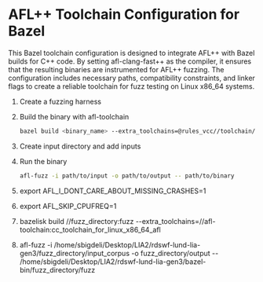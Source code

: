 # AFL++ Toolchain Configuration for Bazel
 
This Bazel toolchain configuration is designed to integrate AFL++ with Bazel builds for C++ code. By setting afl-clang-fast++ as the compiler, it ensures that the resulting binaries are instrumented for AFL++ fuzzing. The configuration includes necessary paths, compatibility constraints, and linker flags to create a reliable toolchain for fuzz testing on Linux x86_64 systems.

1. Create a fuzzing harness
2. Build the binary with afl-toolchain
    ```bash
    bazel build <binary_name> --extra_toolchains=@rules_vcc//toolchain/afl:cc_toolchain_for_linux_x86_64_afl
    ```
3. Create input directory and add inputs
4. Run the binary
    ```bash
    afl-fuzz -i path/to/input -o path/to/output -- path/to/binary
    ```

1. export AFL_I_DONT_CARE_ABOUT_MISSING_CRASHES=1
2. export AFL_SKIP_CPUFREQ=1
3. bazelisk build //fuzz_directory:fuzz --extra_toolchains=//afl-toolchain:cc_toolchain_for_linux_x86_64_afl
4. afl-fuzz -i /home/sbigdeli/Desktop/LIA2/rdswf-lund-lia-gen3/fuzz_directory/input_corpus -o fuzz_directory/output -- /home/sbigdeli/Desktop/LIA2/rdswf-lund-lia-gen3/bazel-bin/fuzz_directory/fuzz